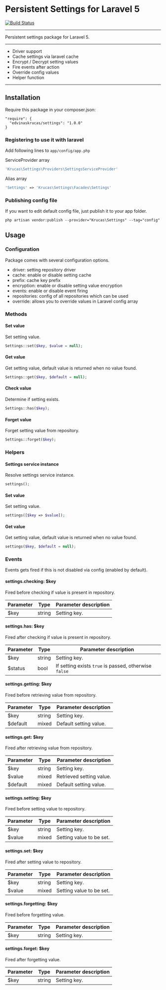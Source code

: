 # Persistent Settings for Laravel 5

[![Build Status](https://travis-ci.org/edvinaskrucas/settings.png?branch=master)](https://travis-ci.org/edvinaskrucas/settings)

---

Persistent settings package for Laravel 5.

---

* Driver support
* Cache settings via laravel cache
* Encrypt / Decrypt setting values
* Fire events after action
* Override config values
* Helper function

---

## Installation

Require this package in your composer.json:

```
"require": {
  "edvinaskrucas/settings": "1.0.0"
}
```

### Registering to use it with laravel

Add following lines to ```app/config/app.php```

ServiceProvider array

```php
'Krucas\Settings\Providers\SettingsServiceProvider'
```

Alias array
```php
'Settings' => 'Krucas\Settings\Facades\Settings'
```

### Publishing config file

If you want to edit default config file, just publish it to your app folder.

    php artisan vendor:publish --provider="Krucas\Settings" --tag="config"

## Usage

### Configuration

Package comes with several configuration options.

* driver: setting repository driver
* cache: enable or disable setting cache
* prefix: cache key prefix
* encryption: enable or disable setting value encryption
* events: enable or disable event firing
* repositories: config of all repositories which can be used
* override: allows you to override values in Laravel config array

### Methods

#### Set value

Set setting value.

```php
Settings::set($key, $value = null);
```

#### Get value

Get setting value, default value is returned when no value found.

```php
Settings::get($key, $default = null);
```

#### Check value

Determine if setting exists.

```php
Settings::has($key);
```

#### Forget value

Forget setting value from repository.

```php
Settings::forget($key);
```

### Helpers

#### Settings service instance

Resolve settings service instance.

```php
settings();
```

#### Set value

Set setting value.

```php
settings([$key => $value]);
```

#### Get value

Get setting value, default value is returned when no value found.

```php
settings($key, $default = null);
```

### Events

Events gets fired if this is not disabled via config (enabled by default).

#### settings.checking: $key

Fired before checking if value is present in repository.

| Parameter | Type | Parameter description |
| --- | --- | --- |
| $key | string | Setting key. |

#### settings.has: $key

Fired after checking if value is present in repository.

| Parameter | Type | Parameter description |
| --- | --- | --- |
| $key | string | Setting key. |
| $status | bool | If setting exists ```true``` is passed, otherwise ```false``` |

#### settings.getting: $key

Fired before retrieving value from repository.

| Parameter | Type | Parameter description |
| --- | --- | --- |
| $key | string | Setting key. |
| $default | mixed | Default setting value. |

#### settings.get: $key

Fired after retrieving value from repository.

| Parameter | Type | Parameter description |
| --- | --- | --- |
| $key | string | Setting key. |
| $value | mixed | Retrieved setting value. |
| $default | mixed | Default setting value. |

#### settings.setting: $key

Fired before setting value to repository.

| Parameter | Type | Parameter description |
| --- | --- | --- |
| $key | string | Setting key. |
| $value | mixed | Setting value to be set. |

#### settings.set: $key

Fired after setting value to repository.

| Parameter | Type | Parameter description |
| --- | --- | --- |
| $key | string | Setting key. |
| $value | mixed | Setting value to be set. |

#### settings.forgetting: $key

Fired before forgetting value.

| Parameter | Type | Parameter description |
| --- | --- | --- |
| $key | string | Setting key. |

#### settings.forget: $key

Fired after forgetting value.

| Parameter | Type | Parameter description |
| --- | --- | --- |
| $key | string | Setting key. |
